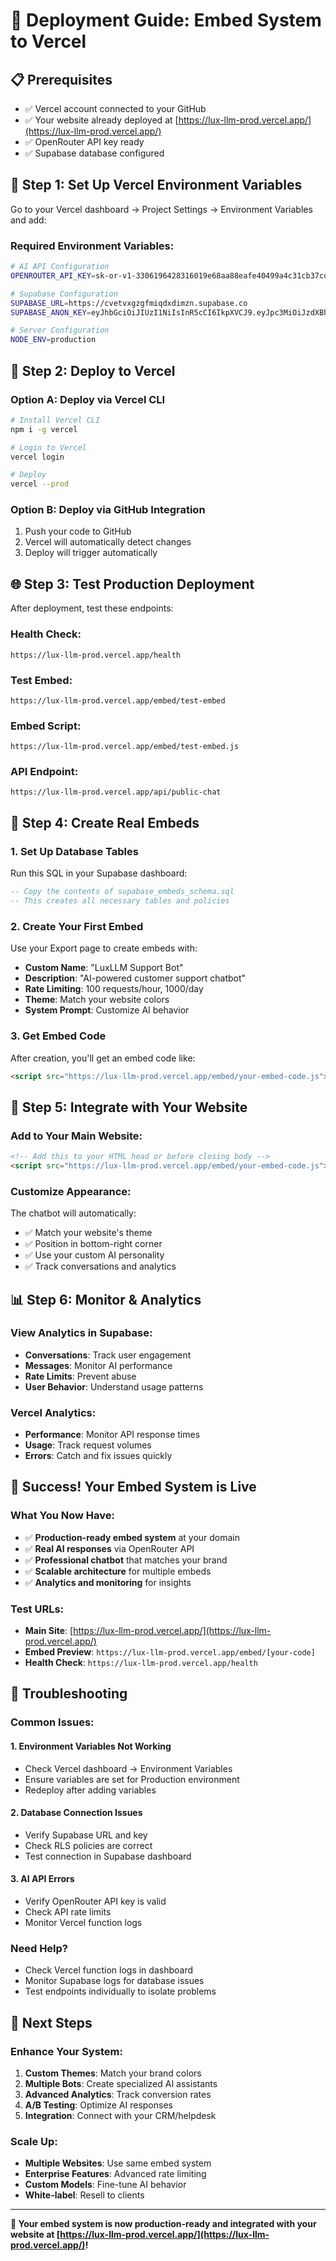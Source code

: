 # 🚀 Deployment Guide: Embed System to Vercel

## 📋 **Prerequisites**

- ✅ Vercel account connected to your GitHub
- ✅ Your website already deployed at [https://lux-llm-prod.vercel.app/](https://lux-llm-prod.vercel.app/)
- ✅ OpenRouter API key ready
- ✅ Supabase database configured

## 🔧 **Step 1: Set Up Vercel Environment Variables**

Go to your Vercel dashboard → Project Settings → Environment Variables and add:

### **Required Environment Variables:**

```bash
# AI API Configuration
OPENROUTER_API_KEY=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

# Supabase Configuration
SUPABASE_URL=https://cvetvxgzgfmiqdxdimzn.supabase.co
SUPABASE_ANON_KEY=eyJhbGciOiJIUzI1NiIsInR5cCI6IkpXVCJ9.eyJpc3MiOiJzdXBhYmFzZSIsInJlZiI6ImN2ZXR2eGd6Z2ZtaXFkeGRpbXpuIiwicm9sZSI6ImFub24iLCJpYXQiOjE3NTQ0MTk0NTYsImV4cCI6MjA2OTk5NTQ1Nn0.pgNeUr3T2LQNL0qno1bxST6HgqbdIrCkJrkb-wOL5SE

# Server Configuration
NODE_ENV=production
```

## 🚀 **Step 2: Deploy to Vercel**

### **Option A: Deploy via Vercel CLI**

```bash
# Install Vercel CLI
npm i -g vercel

# Login to Vercel
vercel login

# Deploy
vercel --prod
```

### **Option B: Deploy via GitHub Integration**

1. Push your code to GitHub
2. Vercel will automatically detect changes
3. Deploy will trigger automatically

## 🌐 **Step 3: Test Production Deployment**

After deployment, test these endpoints:

### **Health Check:**

```
https://lux-llm-prod.vercel.app/health
```

### **Test Embed:**

```
https://lux-llm-prod.vercel.app/embed/test-embed
```

### **Embed Script:**

```
https://lux-llm-prod.vercel.app/embed/test-embed.js
```

### **API Endpoint:**

```
https://lux-llm-prod.vercel.app/api/public-chat
```

## 🎯 **Step 4: Create Real Embeds**

### **1. Set Up Database Tables**

Run this SQL in your Supabase dashboard:

```sql
-- Copy the contents of supabase_embeds_schema.sql
-- This creates all necessary tables and policies
```

### **2. Create Your First Embed**

Use your Export page to create embeds with:

- **Custom Name**: "LuxLLM Support Bot"
- **Description**: "AI-powered customer support chatbot"
- **Rate Limiting**: 100 requests/hour, 1000/day
- **Theme**: Match your website colors
- **System Prompt**: Customize AI behavior

### **3. Get Embed Code**

After creation, you'll get an embed code like:

```html
<script src="https://lux-llm-prod.vercel.app/embed/your-embed-code.js"></script>
```

## 🔗 **Step 5: Integrate with Your Website**

### **Add to Your Main Website:**

```html
<!-- Add this to your HTML head or before closing body -->
<script src="https://lux-llm-prod.vercel.app/embed/your-embed-code.js"></script>
```

### **Customize Appearance:**

The chatbot will automatically:

- ✅ Match your website's theme
- ✅ Position in bottom-right corner
- ✅ Use your custom AI personality
- ✅ Track conversations and analytics

## 📊 **Step 6: Monitor & Analytics**

### **View Analytics in Supabase:**

- **Conversations**: Track user engagement
- **Messages**: Monitor AI performance
- **Rate Limits**: Prevent abuse
- **User Behavior**: Understand usage patterns

### **Vercel Analytics:**

- **Performance**: Monitor API response times
- **Usage**: Track request volumes
- **Errors**: Catch and fix issues quickly

## 🎉 **Success! Your Embed System is Live**

### **What You Now Have:**

- ✅ **Production-ready embed system** at your domain
- ✅ **Real AI responses** via OpenRouter API
- ✅ **Professional chatbot** that matches your brand
- ✅ **Scalable architecture** for multiple embeds
- ✅ **Analytics and monitoring** for insights

### **Test URLs:**

- **Main Site**: [https://lux-llm-prod.vercel.app/](https://lux-llm-prod.vercel.app/)
- **Embed Preview**: `https://lux-llm-prod.vercel.app/embed/[your-code]`
- **Health Check**: `https://lux-llm-prod.vercel.app/health`

## 🚨 **Troubleshooting**

### **Common Issues:**

#### **1. Environment Variables Not Working**

- Check Vercel dashboard → Environment Variables
- Ensure variables are set for Production environment
- Redeploy after adding variables

#### **2. Database Connection Issues**

- Verify Supabase URL and key
- Check RLS policies are correct
- Test connection in Supabase dashboard

#### **3. AI API Errors**

- Verify OpenRouter API key is valid
- Check API rate limits
- Monitor Vercel function logs

### **Need Help?**

- Check Vercel function logs in dashboard
- Monitor Supabase logs for database issues
- Test endpoints individually to isolate problems

## 🔮 **Next Steps**

### **Enhance Your System:**

1. **Custom Themes**: Match your brand colors
2. **Multiple Bots**: Create specialized AI assistants
3. **Advanced Analytics**: Track conversion rates
4. **A/B Testing**: Optimize AI responses
5. **Integration**: Connect with your CRM/helpdesk

### **Scale Up:**

- **Multiple Websites**: Use same embed system
- **Enterprise Features**: Advanced rate limiting
- **Custom Models**: Fine-tune AI behavior
- **White-label**: Resell to clients

---

**🎯 Your embed system is now production-ready and integrated with your website at [https://lux-llm-prod.vercel.app/](https://lux-llm-prod.vercel.app/)!**
